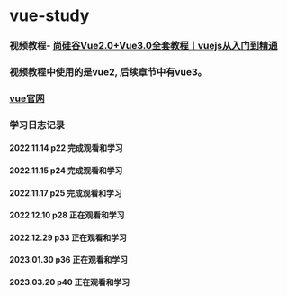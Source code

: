 # vue-study
### 视频教程- [尚硅谷Vue2.0+Vue3.0全套教程丨vuejs从入门到精通 ](https://www.bilibili.com/video/BV1Zy4y1K7SH)
### 视频教程中使用的是vue2, 后续章节中有vue3。

### [vue官网](https://cn.vuejs.org/guide/quick-start.html)

### 学习日志记录
#### 2022.11.14 p22 完成观看和学习
#### 2022.11.15 p24 完成观看和学习
#### 2022.11.17 p25 完成观看和学习
#### 2022.12.10 p28 正在观看和学习
#### 2022.12.29 p33 正在观看和学习
#### 2023.01.30 p36 正在观看和学习
#### 2023.03.20 p40 正在观看和学习
